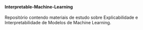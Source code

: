 ####  Interpretable-Machine-Learning


Repositório contendo materiais de estudo sobre Explicabilidade e Interpretabilidade de Modelos de Machine Learning.
